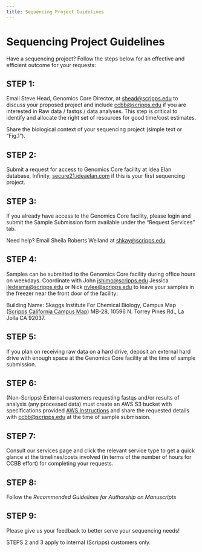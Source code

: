 ```yaml
---
title: Sequencing Project Guidelines
---
```


# Sequencing Project Guidelines

Have a sequencing project? Follow the steps below for an effective and efficient outcome for your requests:

## STEP 1: 

Email Steve Head, Genomics Core Director, at [shead@scripps.edu](mailto:shead@scripps.edu) to discuss your proposed project and include [ccbb@scripps.edu](mailto:ccbb@scripps.edu) if you are interested in Raw data / fastqs / data analyses. This step is critical to identify and allocate the right set of resources for good time/cost estimates.

Share the biological context of your sequencing project (simple text or “Fig.1”).

## STEP 2: 

Submit a request for access to Genomics Core facility at Idea Elan database, Infinity, [secure21.ideaelan.com](https://secure21.ideaelan.com/secure/public/applogin.aspx) if this is your first sequencing project.

## STEP 3: 

If you already have access to the Genomics Core facility, please login and submit the Sample Submission form available under the “Request Services” tab. 

Need help? Email Sheila Roberts Weiland at [shkay@scripps.edu](mailto:shkay@scripps.edu)

## STEP 4:

Samples can be submitted to the Genomics Core facility during office hours on weekdays. Coordinate with John [jshimo@scripps.edu](mailto:jshimo@scripps.edu) Jessica [jledesma@scripps.edu](mailto:jledesma@scripps.edu) or Nick [nvlee@scripps.edu](mailto:nvlee@scripps.edu) to leave your samples in the freezer near the front door of the facility:

Building Name: Skaggs Institute For Chemical Biology, Campus Map
(<a href="https://www.scripps.edu/_files/pdfs/footer/contact/scripps-california-campus-map.pdf">Scripps
California Campus Map</a>) MB-28, 10596 N. Torrey Pines Rd., La Jolla CA
92037.

## STEP 5:

If you plan on receiving raw data on a hard drive, deposit an external hard drive with enough space at the Genomics Core facility at the time of sample submission.

## STEP 6: 

(Non-Scripps) External customers requesting fastqs and/or results of analysis (any processed data) must create an AWS S3 bucket with specifications provided [AWS Instructions](aws_data_dispatch.md) and share the requested details with [ccbb@scripps.edu](mailto:ccbb@scripps.edu) at the time of sample submission.

## STEP 7: 

Consult our services page and click the relevant service type to get a quick glance at the timelines/costs involved (in terms of the number of hours for CCBB effort) for completing your requests. 

## STEP 8: 

Follow the *Recommended Guidelines for Authorship on Manuscripts*

## STEP 9: 

Please give us your feedback to better serve your sequencing needs!

STEPS 2 and 3 apply to internal (Scripps) customers only.
